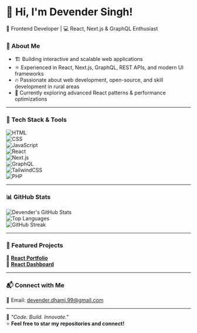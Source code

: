 # 👋 Hi, I'm Devender Singh!

🚀 Frontend Developer | 💻 React, Next.js & GraphQL Enthusiast  

### 🔹 About Me  
- 🏗 Building interactive and scalable web applications  
- ⚛️ Experienced in React, Next.js, GraphQL, REST APIs, and modern UI frameworks  
- 🔥 Passionate about web development, open-source, and skill development in rural areas  
- 🌱 Currently exploring advanced React patterns & performance optimizations  

---

### 🚀 Tech Stack & Tools  
![HTML](https://img.shields.io/badge/HTML5-E34F26?style=for-the-badge&logo=html5&logoColor=white)  
![CSS](https://img.shields.io/badge/CSS3-1572B6?style=for-the-badge&logo=css3&logoColor=white)  
![JavaScript](https://img.shields.io/badge/JavaScript-F7DF1E?style=for-the-badge&logo=javascript&logoColor=black)  
![React](https://img.shields.io/badge/React-61DAFB?style=for-the-badge&logo=react&logoColor=black)  
![Next.js](https://img.shields.io/badge/Next.js-000000?style=for-the-badge&logo=next.js&logoColor=white)  
![GraphQL](https://img.shields.io/badge/GraphQL-E10098?style=for-the-badge&logo=graphql&logoColor=white)  
![TailwindCSS](https://img.shields.io/badge/TailwindCSS-38B2AC?style=for-the-badge&logo=tailwind-css&logoColor=white)  
![PHP](https://img.shields.io/badge/PHP-777BB4?style=for-the-badge&logo=php&logoColor=white)  

---

### 📊 GitHub Stats  
![Devender's GitHub Stats](https://github-readme-stats.vercel.app/api?username=DevenderDhami&show_icons=true&theme=radical)  
![Top Languages](https://github-readme-stats.vercel.app/api/top-langs/?username=DevenderDhami&layout=compact&theme=radical)  
![GitHub Streak](https://github-readme-streak-stats.herokuapp.com/?user=DevenderDhami&theme=radical)  

---

### 📌 Featured Projects  
🔹 [**React Portfolio**](https://github.com/DevenderDhami/react-PortFolio)   
🔹 [**React Dashboard**](https://github.com/DevenderDhami/react-dashboard)   
  

---

### 📬 Connect with Me  
<!-- [![LinkedIn](https://img.shields.io/badge/LinkedIn-blue?style=flat&logo=linkedin)](https://www.linkedin.com/in/your-linkedin/)  
[![Twitter](https://img.shields.io/badge/Twitter-1DA1F2?style=flat&logo=twitter&logoColor=white)](https://twitter.com/your-twitter/)   -->
📧 Email: devender.dhami.99@gmail.com  

---

🔗 *"Code. Build. Innovate."*  
⭐️ **Feel free to star my repositories and connect!**  
